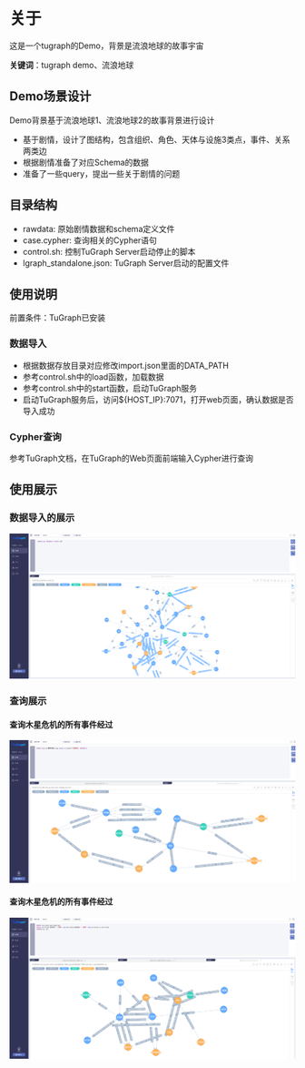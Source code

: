 # 关于

这是一个tugraph的Demo，背景是流浪地球的故事宇宙

**关键词**：tugraph demo、流浪地球

## Demo场景设计

Demo背景基于流浪地球1、流浪地球2的故事背景进行设计
- 基于剧情，设计了图结构，包含组织、角色、天体与设施3类点，事件、关系两类边
- 根据剧情准备了对应Schema的数据
- 准备了一些query，提出一些关于剧情的问题

## 目录结构

- rawdata: 原始剧情数据和schema定义文件
- case.cypher: 查询相关的Cypher语句
- control.sh: 控制TuGraph Server启动停止的脚本
- lgraph_standalone.json: TuGraph Server启动的配置文件

## 使用说明

前置条件：TuGraph已安装

### 数据导入

- 根据数据存放目录对应修改import.json里面的DATA_PATH
- 参考control.sh中的load函数，加载数据
- 参考control.sh中的start函数，启动TuGraph服务
- 启动TuGraph服务后，访问${HOST_IP}:7071，打开web页面，确认数据是否导入成功

### Cypher查询

参考TuGraph文档，在TuGraph的Web页面前端输入Cypher进行查询

## 使用展示

### 数据导入的展示

![data](./images/data.png)

### 查询展示

#### 查询木星危机的所有事件经过

![data](./images/cypher1.png)

#### 查询木星危机的所有事件经过

![data](./images/cypher2.png)

